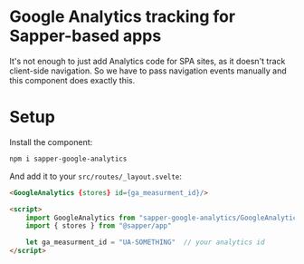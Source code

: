 # Google Analytics tracking for Sapper-based apps

It's not enough to just add Analytics code for SPA sites,
as it doesn't track client-side navigation. So we
have to pass navigation events manually and this component
does exactly this.

# Setup

Install the component:

```sh
npm i sapper-google-analytics
```

And add it to your `src/routes/_layout.svelte`:

```html
<GoogleAnalytics {stores} id={ga_measurment_id}/>

<script>
    import GoogleAnalytics from "sapper-google-analytics/GoogleAnalytics.svelte"
    import { stores } from "@sapper/app"

    let ga_measurment_id = "UA-SOMETHING"  // your analytics id
</script>
```
